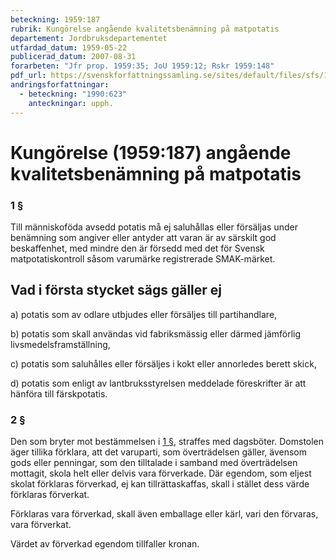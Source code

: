 ```yaml
---
beteckning: 1959:187
rubrik: Kungörelse angående kvalitetsbenämning på matpotatis
departement: Jordbruksdepartementet
utfardad_datum: 1959-05-22
publicerad_datum: 2007-08-31
forarbeten: "Jfr prop. 1959:35; JoU 1959:12; Rskr 1959:148"
pdf_url: https://svenskforfattningssamling.se/sites/default/files/sfs/1959-05/SFS1959-187.pdf
andringsforfattningar:
  - beteckning: "1990:623"
    anteckningar: upph.
---
```


# Kungörelse (1959:187) angående kvalitetsbenämning på matpotatis

### 1 §

Till människoföda avsedd potatis må ej saluhållas eller försäljas under benämning som angiver eller antyder att varan är av särskilt god beskaffenhet, med mindre den är försedd med det för Svensk matpotatiskontroll såsom varumärke registrerade SMAK-märket.

## Vad i första stycket sägs gäller ej

a) potatis som av odlare utbjudes eller försäljes till partihandlare,

b) potatis som skall användas vid fabriksmässig eller därmed jämförlig livsmedelsframställning,

c) potatis som saluhålles eller försäljes i kokt eller annorledes berett skick,

d) potatis som enligt av lantbruksstyrelsen meddelade föreskrifter är att hänföra till färskpotatis.

### 2 §

Den som bryter mot bestämmelsen i [1 §](#1), straffes med dagsböter. Domstolen äger tillika förklara, att det varuparti, som överträdelsen gäller, ävensom gods eller penningar, som den tilltalade i samband med överträdelsen mottagit, skola helt eller delvis vara förverkade. Där egendom, som eljest skolat förklaras förverkad, ej kan tillrättaskaffas, skall i stället dess värde förklaras förverkat.

Förklaras vara förverkad, skall även emballage eller kärl, vari den förvaras, vara förverkat.

Värdet av förverkad egendom tillfaller kronan.